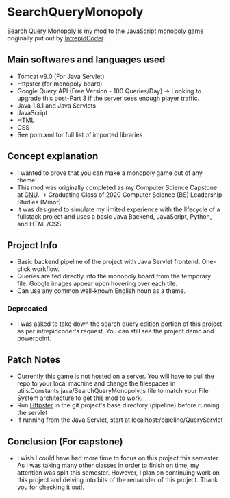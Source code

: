 # SearchQueryMonopoly

Search Query Monopoly is my mod to the JavaScript monopoly game
originally put out by [IntrepidCoder](https://github.com/intrepidcoder/monopoly).

## Main softwares and languages used

- Tomcat v9.0 (For Java Servlet)
- Httpster (for monopoly board)
- Google Query API (Free Version - 100 Queries/Day)
  -> Looking to upgrade this post-Part 3 if the server sees enough player traffic.
- Java 1.8.1 and Java Servlets
- JavaScript
- HTML
- CSS
- See pom.xml for full list of imported libraries

## Concept explanation

- I wanted to prove that you can make a monopoly game out of any theme!
- This mod was originally completed as my Computer Science Capstone at [CNU](http://cnu.edu/).
  -> Graduating Class of 2020 Computer Science (BS) Leadership Studies (Minor)
- It was designed to simulate my limited experience with the lifecycle of a fullstack
project and uses a basic Java Backend, JavaScript, Python, and HTML/CSS.

## Project Info

- Basic backend pipeline of the project with Java Servlet frontend. One-click workflow.
- Queries are fed directly into the monopoly board from the temporary file. Google images appear
upon hovering over each tile.
- Can use any common well-known English noun as a theme.

### Deprecated
- I was asked to take down the search query edition portion of this project as per intrepidcoder's request. You can still see the project demo and powerpoint.

## Patch Notes
- Currently this game is not hosted on a server. You will have to pull the repo to your local machine and
change the filespaces in utils.Constants.java/SearchQueryMonopoly.js file to match your File System architecture
to get this mod to work.
- Run [Httpster](https://www.npmjs.com/package/httpster) in the git project's base directory (pipeline) before running the servlet
- If running from the Java Servlet, start at localhost:<your port>/pipeline/QueryServlet

## Conclusion (For capstone)
- I wish I could have had more time to focus on this project this semester. As I was taking many other classes in order to finish on time, my attention was split this semester. However, I plan on continuing work on this project and delving into bits of the remainder of this project. Thank you for checking it out!.
